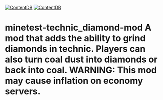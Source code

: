 [![ContentDB](https://content.minetest.net/packages/PrairieWind/technic_diamond/shields/title/)](https://content.minetest.net/packages/PrairieWind/technic_diamond/) [![ContentDB](https://content.minetest.net/packages/PrairieWind/technic_diamond/shields/downloads/)](https://content.minetest.net/packages/PrairieWind/technic_diamond/)
# minetest-technic_diamond-mod A mod that adds the ability to grind diamonds in technic. Players can also turn coal dust into diamonds or back into coal. WARNING: This mod may cause inflation on economy servers.
